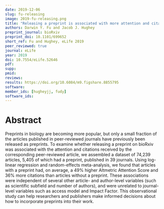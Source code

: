 ```yaml
---
date: 2019-12-06
slug: fu-releasing
image: 2019-fu-releasing.png
title: "Releasing a preprint is associated with more attention and citations for the peer-reviewed article"
authors: Darwin Y. Fu and Jacob J. Hughey
preprint_journal: bioRxiv
preprint_doi: 10.1101/699652
short_ref: Fu and Hughey, eLife 2019
peer_reviewed: true
journal: eLife
year: 2019
doi: 10.7554/eLife.52646
pdf: 
supp: 
pmid: 
reviews: 
results: https://doi.org/10.6084/m9.figshare.8855795
software: 
member_ids: [hugheyjj, fudy]
software_ids: 
---
```


# Abstract

Preprints in biology are becoming more popular, but only a small fraction of the articles published in peer-reviewed journals have previously been released as preprints. To examine whether releasing a preprint on bioRxiv was associated with the attention and citations received by the corresponding peer-reviewed article, we assembled a dataset of 74,239 articles, 5,405 of which had a preprint, published in 39 journals. Using log-linear regression and random-effects meta-analysis, we found that articles with a preprint had, on average, a 49% higher Altmetric Attention Score and 36% more citations than articles without a preprint. These associations were independent of several other article- and author-level variables (such as scientific subfield and number of authors), and were unrelated to journal-level variables such as access model and Impact Factor. This observational study can help researchers and publishers make informed decisions about how to incorporate preprints into their work.
